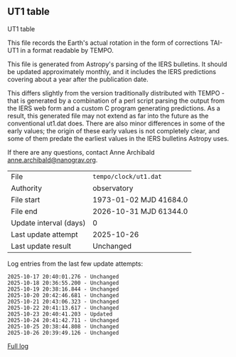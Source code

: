 
## UT1 table

UT1 table

This file records the Earth's actual rotation in the form of
corrections TAI-UT1 in a format readable by TEMPO.

This file is generated from Astropy's parsing of the IERS
bulletins. It should be updated approximately monthly, and it
includes the IERS predictions covering about a year after the
publication date.

This differs slightly from the version traditionally distributed
with TEMPO - that is generated by a combination of a perl script
parsing the output from the IERS web form and a custom C program
generating predictions. As a result, this generated file may not
extend as far into the future as the conventional ut1.dat does.
There are also minor differences in some of the early values; the
origin of these early values is not completely clear, and some of
them predate the earliest values in the IERS bulletins Astropy uses.

If there are any questions, contact Anne Archibald
<anne.archibald@nanograv.org>.

|     |     |
|:--- |:--- |
| File | `tempo/clock/ut1.dat` |
| Authority | observatory |
| File start | 1973-01-02 MJD 41684.0 |
| File end | 2026-10-31 MJD 61344.0 |
| Update interval (days) | 0 |
| Last update attempt | 2025-10-26 |
| Last update result | Unchanged |

Log entries from the last few update attempts:
```
2025-10-17 20:40:01.276 - Unchanged
2025-10-18 20:36:55.200 - Unchanged
2025-10-19 20:38:16.844 - Unchanged
2025-10-20 20:42:46.681 - Unchanged
2025-10-21 20:43:06.323 - Unchanged
2025-10-22 20:41:13.617 - Unchanged
2025-10-23 20:40:41.203 - Updated
2025-10-24 20:41:42.711 - Unchanged
2025-10-25 20:38:44.808 - Unchanged
2025-10-26 20:39:49.126 - Unchanged
```
[Full log](https://raw.githubusercontent.com/ipta/pulsar-clock-corrections/main/log/tempo/clock/ut1.dat.log)
